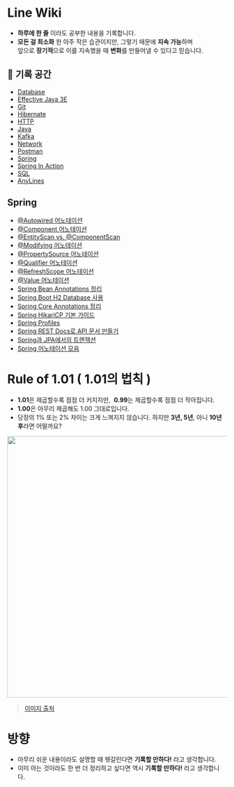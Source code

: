 # Line Wiki

* **하루에 한 줄** 이라도 공부한 내용을 기록합니다.
* **모든 걸 최소화** 한 아주 작은 습관이지만, 그렇기 때문에 **지속 가능**하며 <br>
  앞으로 **장기적**으로 이를 지속했을 때 **변화**를 만들어낼 수 있다고 믿습니다.

## 📓 기록 공간

* [Database](https://github.com/bky373/line-wiki/blob/main/Database/Database.md)
* [Effective Java 3E](https://github.com/bky373/line-wiki/tree/main/Effective_Java#Effective-Java)
* [Git](https://github.com/bky373/line-wiki/tree/main/Git)
* [Hibernate](https://github.com/bky373/line-wiki/tree/main/Hibernate)
* [HTTP](https://github.com/bky373/line-wiki/tree/main/HTTP)
* [Java](https://github.com/bky373/line-wiki/blob/main/Java/Java.md)
* [Kafka](https://github.com/bky373/line-wiki/tree/main/Kafka)
* [Network](https://github.com/bky373/line-wiki/blob/main/Network/Network.md#Network)
* [Postman](https://github.com/bky373/line-wiki/tree/main/Postman)
* [Spring](#Spring)
* [Spring In Action](https://github.com/bky373/line-wiki/tree/main/Spring_In_Action#Spring-In-Action)
* [SQL](https://github.com/bky373/line-wiki/tree/main/SQL#SQL)
* [AnyLines](https://github.com/bky373/line-wiki/blob/main/AnyLines.md)

## Spring

* [@Autowired 어노테이션](https://github.com/bky373/line-wiki/blob/main/Spring/Spring%20%40Autowired%20어노테이션.md)
* [@Component 어노테이션](https://github.com/bky373/line-wiki/blob/main/Spring/Spring%20%40Component%20어노테이션.md)
* [@EntityScan vs. @ComponentScan](https://github.com/bky373/line-wiki/blob/main/Spring/Spring%20%40EntityScan%20vs.%20%40ComponentScan.md)
* [@Modifying 어노테이션](https://github.com/bky373/line-wiki/blob/main/Spring/Spring%20%40Modifying%20어노테이션.md)
* [@PropertySource 어노테이션](https://github.com/bky373/line-wiki/blob/main/Spring/Spring%20%40PropertySource%20어노테이션.md)
* [@Qualifier 어노테이션](https://github.com/bky373/line-wiki/blob/main/Spring/Spring%20%40Qualifier%20어노테이션.md)
* [@RefreshScope 어노테이션](https://github.com/bky373/line-wiki/blob/main/Spring/Spring%20%40RefreshScope%20어노테이션.md)
* [@Value 어노테이션](https://github.com/bky373/line-wiki/blob/main/Spring/Spring%20%40Value%20어노테이션.md)
* [Spring Bean Annotations 정리](https://github.com/bky373/line-wiki/blob/main/Spring/Spring%20Bean%20Annotations%20정리.md)
* [Spring Boot H2 Database 사용](https://github.com/bky373/line-wiki/blob/main/Spring/Spring%20Boot%20H2%20Database%20사용.md)
* [Spring Core Annotations 정리](https://github.com/bky373/line-wiki/blob/main/Spring/Spring%20Core%20Annotations%20정리.md)
* [Spring HikariCP 기본 가이드](https://github.com/bky373/line-wiki/blob/main/Spring/Spring%20HikariCP%20기본%20가이드.md)
* [Spring Profiles](https://github.com/bky373/line-wiki/blob/main/Spring/Spring%20Profiles.md)
* [Spring REST Docs로 API 문서 만들기](https://github.com/bky373/line-wiki/blob/main/Spring/Spring%20REST%20Docs로%20API%20문서%20만들기.md)
* [Spring과 JPA에서의 트랜잭션](https://github.com/bky373/line-wiki/blob/main/Spring/Spring%20스프링과%20JPA에서의%20트랜잭션.md)
* [Spring 어노테이션 모음](https://github.com/bky373/line-wiki/blob/main/Spring/Spring%20어노테이션%20모음.md)

# Rule of 1.01 ( 1.01의 법칙 )

* **1.01**은 제곱할수록 점점 더 커지지만, &nbsp;**0.99**는 제곱할수록 점점 더 작아집니다.
* **1.00**은 아무리 제곱해도 1.00 그대로입니다.
* 당장의 1% 또는 2% 차이는 크게 느껴지지 않습니다. 하지만 **3년, 5년**, 아니 **10년 후**라면 어떨까요?

<img src=https://user-images.githubusercontent.com/49539592/124255372-0c54dc80-db65-11eb-8aa6-b4b3a2f5abf5.png width=600 />

> [이미지 출처](http://www.iboram.co.kr/bbs/board.php?bo_table=guide&wr_id=4)

# 방향

* 아무리 쉬운 내용이라도 설명할 때 헷갈린다면 **기록할 만하다!** 라고 생각합니다.
* 이미 아는 것이라도 한 번 더 정리하고 싶다면 역시 **기록할 만하다!** 라고 생각합니다. 
